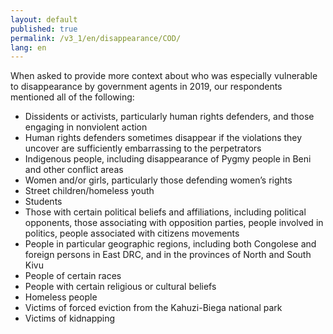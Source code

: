 ```yaml
---
layout: default
published: true
permalink: /v3_1/en/disappearance/COD/
lang: en
---
```


When asked to provide more context about who was especially vulnerable to disappearance by government agents in 2019, our respondents mentioned all of the following:

-	Dissidents or activists, particularly human rights defenders, and those engaging in nonviolent action
-	Human rights defenders sometimes disappear if the violations they uncover are sufficiently embarrassing to the perpetrators
-	Indigenous people, including disappearance of Pygmy people in Beni and other conflict areas
-	Women and/or girls, particularly those defending women’s rights
-	Street children/homeless youth
-	Students
-	Those with certain political beliefs and affiliations, including political opponents, those associating with opposition parties, people involved in politics, people associated with citizens movements
-	People in particular geographic regions, including both Congolese and foreign persons in East DRC, and in the provinces of North and South Kivu
-	People of certain races
-	People with certain religious or cultural beliefs
-	Homeless people
-	Victims of forced eviction from the Kahuzi-Biega national park
-	Victims of kidnapping
